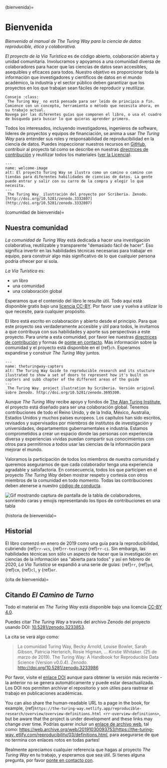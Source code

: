 (bienvenida)=
# Bienvenida

*Bienvenido al manual de The Turing Way para la ciencia de datos reproducible, ética y colaborativa.*

_El proyecto de la Vía Turística_ es de código abierto, colaboración abierta y unidad comunitaria. Involucramos y apoyamos a una comunidad diversa de colaboradores para hacer que las ciencias de datos sean accesibles, asequibles y eficaces para todos. Nuestro objetivo es proporcionar toda la información que investigadores y científicos de datos en el mundo académico, la industria y el sector público deben garantizar que los proyectos en los que trabajan sean fáciles de reproducir y reutilizar.

```{admonition} Top Tip
Consejo :class:
_The Turing Way_ no está pensado para ser leído de principio a fin.
Comience con un concepto, herramienta o método que necesita ahora, en su trabajo actual.
Navega por las diferentes guías que componen el libro, o usa el cuadro de búsqueda para buscar lo que quieras aprender primero.
```

Todos los interesados, incluyendo investigadores, ingenieros de software, líderes de proyectos y equipos de financiación, se anima a usar _The Turing Way_ para entender sus roles y responsabilidad de reproducibilidad en la ciencia de datos. Puedes inspeccionar nuestros recursos en [GitHub](https://github.com/alan-turing-institute/the-turing-way), contribuir al proyecto tal como se describe en nuestras [directrices de contribución](https://github.com/alan-turing-institute/the-turing-way/blob/main/CONTRIBUTING.md) y reutilizar todos los materiales ([ver la Licencia](https://github.com/alan-turing-institute/the-turing-way/blob/main/LICENSE.md)).

```{figure} figures/welcome.jpg
---
name: welcome-image
alt: El proyecto Turing Way se ilustra como un camino o camino con tiendas para diferentes habilidades de ciencias de datos. La gente puede entrar y salir con su carro de la compra y elegir lo que necesita.
---
_The Turing Way_ ilustración del proyecto por Scriberia. Zenodo. [http://doi.org/10.5281/zenodo.3332807](http://doi.org/10.5281/zenodo.3332807)
```

(comunidad de bienvenida)=
## Nuestra comunidad

_La comunidad de Turing Way_ está dedicada a hacer una investigación colaborativa, reutilizable y transparente "demasiado fácil de hacer". Eso significa invertir en las habilidades técnicas necesarias para trabajar en equipo, para construir algo más significativo de lo que cualquier persona podría ofrecer por sí sola.

_La Vía Turística_ es:

* un libro
* una comunidad
* una colaboración global

Esperamos que el contenido del libro le resulte útil. Todo aquí está disponible gratis bajo una [licencia CC-BY](https://github.com/alan-turing-institute/the-turing-way/blob/main/LICENSE.md). Por favor use y vuelva a utilizar lo que necesite, para cualquier propósito.

El libro está escrito en colaboración y abierto desde el principio. Para que este proyecto sea verdaderamente accesible y útil para todos, le invitamos a que contribuya con sus habilidades y aporte sus perspectivas a este proyecto. Para unirte a esta comunidad, por favor lee nuestras [directrices de contribución](https://github.com/alan-turing-institute/the-turing-way/blob/main/CONTRIBUTING.md) y formas de [ponte en contacto](https://github.com/alan-turing-institute/the-turing-way#get-in-touch). Más información sobre la comunidad y el proyecto está disponible en el {ref}`ch`. Esperamos expandirse y construir _The Turing Way_ juntos.

```{figure} figures/theturingway-chapters.jpg
---
name: theturingway-capters
alt: The Turing Way Guide to reproducible research and its stucture ilustrated to show a set of doors to represent how it's built on capters and subb chapter of the different areas of the guide
---
_The Turing Way_ project ilustration by Scriberia. Versión original sobre Zenodo. http://doi.org/10.5281/zenodo.3695300.
```

Aunque _The Turing Way_ recibe apoyo y fondos de [The Alan Turing Institute](https://www.turing.ac.uk/), el proyecto está diseñado para ser una colaboración global. Tenemos contribuciones de todo el Reino Unido, y de la India, México, Australia, Estados Unidos y muchos países europeos. Los capítulos han sido escritos, revisados y supervisados por miembros de institutos de investigación y universidades, departamentos gubernamentales e industria. Estamos comprometidos a crear un espacio donde las personas con experiencia diversa y experiencias vividas puedan compartir sus conocimientos con otros para permitirnos a todos usar las ciencias de la información para mejorar el mundo.

Valoramos la participación de todos los miembros de nuestra comunidad y queremos asegurarnos de que cada colaborador tenga una experiencia agradable y satisfactoria. En consecuencia, todos los que participen en el proyecto _The Turing Way_ deben mostrar respeto y cortesía con otros miembros de la comunidad en todo momento. Todas las contribuciones deben atenerse a nuestro [código de conducta](https://github.com/alan-turing-institute/the-turing-way/blob/main/CODE_OF_CONDUCT.md).

![Gif mostrando captura de pantalla de la tabla de colaboradores, sonriendo caras y emojis representando los tipos de contribuciones en una tabla](https://media.giphy.com/media/gKIUisnjpj2PS75nOJ/giphy.gif)

(historia de bienvenida)=
## Historial

El libro comenzó en enero de 2019 como una guía para la reproducibilidad, cubriendo {ref}`rr-vcs`, {ref}`rr-testing`y {ref}`rr-ci`. Sin embargo, las habilidades técnicas son sólo un aspecto de hacer que la investigación en ciencias de la información sea "abierta para todos" y así en febrero de 2020, _La Vía Turística_ se expandió a una serie de guías: {ref}`rr`, {ref}`pd`, {ref}`cm`, {ref}`cl`, y {ref}`er`.

(cita de bienvenida)=
## Citando _El Camino de Turno_

Todo el material en _The Turing Way_ está disponible bajo una licencia [CC-BY 4.0](https://github.com/alan-turing-institute/the-turing-way/blob/main/LICENSE.md).

Puedes citar _The Turing Way_ a través del archivo Zenodo del proyecto usando DOI: [10.5281/zenodo.3233853](https://doi.org/10.5281/zenodo.3233853).

La cita se verá algo como:

> La comunidad Turing Way, Becky Arnold, Louise Bowler, Sarah Gibson, Patricia Herterich, Rosie Higman, … Kirstie Whitaker. (25 de marzo de 2019). The Turing Way: A Handbook for Reproducible Data Science (Version v0.0.4). Zenodo. http://doi.org/10.5281/zenodo.3233986

Por favor, visite el [enlace DOI](https://doi.org/10.5281/zenodo.3233853) aunque para obtener la versión más reciente - la anterior no se genera automáticamente y puede estar desactualizada. Los DOI nos permiten archivar el repositorio y son útiles para rastrear el trabajo en publicaciones académicas.

You can also share the human-readable URL to a page in the book, for example, {ref}`https://the-turing-way.netlify.app/reproducible-research/overview/overview-definitions.html <rr-overview-definitions>`, but be aware that the project is under development and these links may change over time. Podrías querer incluir un [enlace de archivo web](http://web.archive.org), tal como: [https://web.archive.org/web/20191030093753/https://the-turing-way. etlify.com/reproducibility/03/definitions.html](https://web.archive.org/web/20191030093753/https://the-turing-way.netlify.com/reproducibility/03/definitions.html), para asegurarse de que no termina con enlaces rotos en todas partes!

Realmente apreciamos cualquier referencia que hagas al proyecto _The Turing Way_ en tu trabajo, y esperamos que sea útil. Si tienes alguna pregunta, por favor [ponte en contacto con](https://github.com/alan-turing-institute/the-turing-way#get-in-touch).
